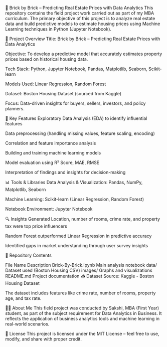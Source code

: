🧱 Brick by Brick – Predicting Real Estate Prices with Data Analytics
This repository contains the field project work carried out as part of my MBA curriculum. The primary objective of this project is to analyze real estate data and build predictive models to estimate housing prices using Machine Learning techniques in Python (Jupyter Notebook).

📌 Project Overview
Title: Brick by Brick – Predicting Real Estate Prices with Data Analytics

Objective: To develop a predictive model that accurately estimates property prices based on historical housing data.

Tech Stack: Python, Jupyter Notebook, Pandas, Matplotlib, Seaborn, Scikit-learn

Models Used: Linear Regression, Random Forest

Dataset: Boston Housing Dataset (sourced from Kaggle)

Focus: Data-driven insights for buyers, sellers, investors, and policy planners.

🧠 Key Features
Exploratory Data Analysis (EDA) to identify influential features

Data preprocessing (handling missing values, feature scaling, encoding)

Correlation and feature importance analysis

Building and training machine learning models

Model evaluation using R² Score, MAE, RMSE

Interpretation of findings and insights for decision-making

📊 Tools & Libraries
Data Analysis & Visualization: Pandas, NumPy, Matplotlib, Seaborn

Machine Learning: Scikit-learn (Linear Regression, Random Forest)

Notebook Environment: Jupyter Notebook

🔍 Insights Generated
Location, number of rooms, crime rate, and property tax were top price influencers

Random Forest outperformed Linear Regression in predictive accuracy

Identified gaps in market understanding through user survey insights

📁 Repository Contents

File Name	Description
Brick-By-Brick.ipynb	Main analysis notebook
data/	Dataset used (Boston Housing CSV)
images/	Graphs and visualizations
README.md	Project documentation
📥 Dataset
Source: Kaggle - Boston Housing Dataset

The dataset includes features like crime rate, number of rooms, property age, and tax rate.

🙋‍♀️ About Me
This field project was conducted by Sakshi, MBA (First Year) student, as part of the subject requirement for Data Analytics in Business.
It reflects the application of business analytics tools and machine learning in real-world scenarios.

📎 License
This project is licensed under the MIT License – feel free to use, modify, and share with proper credit.
